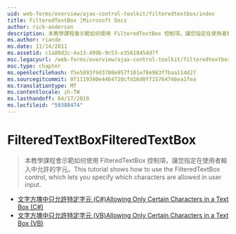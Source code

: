 ```yaml
---
uid: web-forms/overview/ajax-control-toolkit/filteredtextbox/index
title: FilteredTextBox |Microsoft Docs
author: rick-anderson
description: 本教學課程會示範如何使用 FilteredTextBox 控制項，讓您指定在使用者輸入中允許的字元。
ms.author: riande
ms.date: 11/14/2011
ms.assetid: c1a80d2c-4a13-499b-9c53-e3561845dd7f
msc.legacyurl: /web-forms/overview/ajax-control-toolkit/filteredtextbox
msc.type: chapter
ms.openlocfilehash: f5e5893f9d3780e957f101e78e983f7baa114d27
ms.sourcegitcommit: 0f1119340e4464720cfd16d0ff15764746ea1fea
ms.translationtype: MT
ms.contentlocale: zh-TW
ms.lasthandoff: 04/17/2019
ms.locfileid: "59388474"
---
```

# <a name="filteredtextbox"></a><span data-ttu-id="3b093-103">FilteredTextBox</span><span class="sxs-lookup"><span data-stu-id="3b093-103">FilteredTextBox</span></span>

> <span data-ttu-id="3b093-104">本教學課程會示範如何使用 FilteredTextBox 控制項，讓您指定在使用者輸入中允許的字元。</span><span class="sxs-lookup"><span data-stu-id="3b093-104">This tutorial shows how to use the FilteredTextBox control, which lets you specify which characters are allowed in user input.</span></span>


- [<span data-ttu-id="3b093-105">文字方塊中只允許特定字元 (C#)</span><span class="sxs-lookup"><span data-stu-id="3b093-105">Allowing Only Certain Characters in a Text Box (C#)</span></span>](allowing-only-certain-characters-in-a-text-box-cs.md)
- [<span data-ttu-id="3b093-106">文字方塊中只允許特定字元 (VB)</span><span class="sxs-lookup"><span data-stu-id="3b093-106">Allowing Only Certain Characters in a Text Box (VB)</span></span>](allowing-only-certain-characters-in-a-text-box-vb.md)
